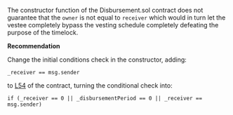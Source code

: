 The constructor function of the Disbursement.sol contract does not guarantee that the `owner` is not equal to `receiver` which would in turn let the vestee completely bypass the vesting schedule completely defeating the purpose of the timelock.

**Recommendation**

Change the initial conditions check in the constructor, adding:

`_receiver == msg.sender`

to [L54](https://github.com/GNSPS/simple-token-sale/blob/master/contracts/Disbursement.sol#L54) of the contract, turning the conditional check into:

`if (_receiver == 0 || _disbursementPeriod == 0 || _receiver == msg.sender)`
